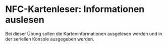 # NFC-Kartenleser: Informationen auslesen

Bei dieser Übung sollen die Karteninformationen ausgelesen werden und in der seriellen Konsole ausgegeben werden.